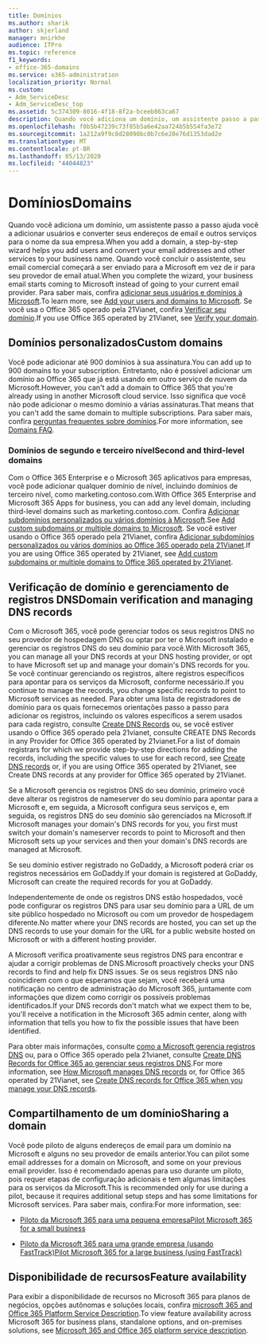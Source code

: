```yaml
---
title: Domínios
ms.author: sharik
author: skjerland
manager: mnirkhe
audience: ITPro
ms.topic: reference
f1_keywords:
- office-365-domains
ms.service: o365-administration
localization_priority: Normal
ms.custom:
- Adm_ServiceDesc
- Adm_ServiceDesc_top
ms.assetid: 5c374309-8016-4f18-8f2a-bceeb863ca67
description: Quando você adiciona um domínio, um assistente passo a passo ajuda você a adicionar usuários e converter seus endereços de email e outros serviços para o nome da sua empresa. Quando você concluir o assistente, seu email comercial começará a ser enviado para a Microsoft em vez de ir para seu provedor de email atual. Para saber mais, confira adicionar seus usuários e domínios à Microsoft. Se você usa o Office 365 operado pela 21Vianet, confira Verificar seu domínio.
ms.openlocfilehash: f0b5b47239c73f85b5a6e42aa724b5b554fa3e72
ms.sourcegitcommit: 1a212a9f9c8d28090bc0b7c6e20e76d1353dad2e
ms.translationtype: MT
ms.contentlocale: pt-BR
ms.lasthandoff: 05/13/2020
ms.locfileid: "44044823"
---
```

# <a name="domains"></a><span data-ttu-id="ab2be-106">Domínios</span><span class="sxs-lookup"><span data-stu-id="ab2be-106">Domains</span></span>

<span data-ttu-id="ab2be-107">Quando você adiciona um domínio, um assistente passo a passo ajuda você a adicionar usuários e converter seus endereços de email e outros serviços para o nome da sua empresa.</span><span class="sxs-lookup"><span data-stu-id="ab2be-107">When you add a domain, a step-by-step wizard helps you add users and convert your email addresses and other services to your business name.</span></span> <span data-ttu-id="ab2be-108">Quando você concluir o assistente, seu email comercial começará a ser enviado para a Microsoft em vez de ir para seu provedor de email atual.</span><span class="sxs-lookup"><span data-stu-id="ab2be-108">When you complete the wizard, your business email starts coming to Microsoft instead of going to your current email provider.</span></span> <span data-ttu-id="ab2be-109">Para saber mais, confira [adicionar seus usuários e domínios à Microsoft](https://support.office.com/article/6383f56d-3d09-4dcb-9b41-b5f5a5efd611).</span><span class="sxs-lookup"><span data-stu-id="ab2be-109">To learn more, see [Add your users and domains to Microsoft](https://support.office.com/article/6383f56d-3d09-4dcb-9b41-b5f5a5efd611).</span></span> <span data-ttu-id="ab2be-110">Se você usa o Office 365 operado pela 21Vianet, confira [Verificar seu domínio](https://docs.microsoft.com/office365/admin/setup/add-domain).</span><span class="sxs-lookup"><span data-stu-id="ab2be-110">If you use Office 365 operated by 21Vianet, see [Verify your domain](https://docs.microsoft.com/office365/admin/setup/add-domain).</span></span>
  
## <a name="custom-domains"></a><span data-ttu-id="ab2be-111">Domínios personalizados</span><span class="sxs-lookup"><span data-stu-id="ab2be-111">Custom domains</span></span>

<span data-ttu-id="ab2be-112">Você pode adicionar até 900 domínios à sua assinatura.</span><span class="sxs-lookup"><span data-stu-id="ab2be-112">You can add up to 900 domains to your subscription.</span></span> <span data-ttu-id="ab2be-113">Entretanto, não é possível adicionar um domínio ao Office 365 que já está usando em outro serviço de nuvem da Microsoft.</span><span class="sxs-lookup"><span data-stu-id="ab2be-113">However, you can't add a domain to Office 365 that you're already using in another Microsoft cloud service.</span></span> <span data-ttu-id="ab2be-114">Isso significa que você não pode adicionar o mesmo domínio a várias assinaturas.</span><span class="sxs-lookup"><span data-stu-id="ab2be-114">That means that you can't add the same domain to multiple subscriptions.</span></span> <span data-ttu-id="ab2be-115">Para saber mais, confira [perguntas frequentes sobre domínios](https://support.office.com/article/Domains-FAQ-1272bad0-4bd4-4796-8005-67d6fb3afc5a).</span><span class="sxs-lookup"><span data-stu-id="ab2be-115">For more information, see [Domains FAQ](https://support.office.com/article/Domains-FAQ-1272bad0-4bd4-4796-8005-67d6fb3afc5a).</span></span>
  
### <a name="second-and-third-level-domains"></a><span data-ttu-id="ab2be-116">Domínios de segundo e terceiro nível</span><span class="sxs-lookup"><span data-stu-id="ab2be-116">Second and third-level domains</span></span>

<span data-ttu-id="ab2be-117">Com o Office 365 Enterprise e o Microsoft 365 aplicativos para empresas, você pode adicionar qualquer domínio de nível, incluindo domínios de terceiro nível, como marketing.contoso.com.</span><span class="sxs-lookup"><span data-stu-id="ab2be-117">With Office 365 Enterprise and Microsoft 365 Apps for business, you can add any level domain, including third-level domains such as marketing.contoso.com.</span></span> <span data-ttu-id="ab2be-118">Confira [Adicionar subdomínios personalizados ou vários domínios à Microsoft](https://docs.microsoft.com/office365/admin/setup/domains-faq).</span><span class="sxs-lookup"><span data-stu-id="ab2be-118">See [Add custom subdomains or multiple domains to Microsoft](https://docs.microsoft.com/office365/admin/setup/domains-faq).</span></span> <span data-ttu-id="ab2be-119">Se você estiver usando o Office 365 operado pela 21Vianet, confira [Adicionar subdomínios personalizados ou vários domínios ao Office 365 operado pela 21Vianet](https://docs.microsoft.com/office365/admin/setup/domains-faq).</span><span class="sxs-lookup"><span data-stu-id="ab2be-119">If you are using Office 365 operated by 21Vianet, see [Add custom subdomains or multiple domains to Office 365 operated by 21Vianet](https://docs.microsoft.com/office365/admin/setup/domains-faq).</span></span>
  
## <a name="domain-verification-and-managing-dns-records"></a><span data-ttu-id="ab2be-120">Verificação de domínio e gerenciamento de registros DNS</span><span class="sxs-lookup"><span data-stu-id="ab2be-120">Domain verification and managing DNS records</span></span>

<span data-ttu-id="ab2be-121">Com o Microsoft 365, você pode gerenciar todos os seus registros DNS no seu provedor de hospedagem DNS ou optar por ter o Microsoft instalado e gerenciar os registros DNS do seu domínio para você.</span><span class="sxs-lookup"><span data-stu-id="ab2be-121">With Microsoft 365, you can manage all your DNS records at your DNS hosting provider, or opt to have Microsoft set up and manage your domain's DNS records for you.</span></span> <span data-ttu-id="ab2be-122">Se você continuar gerenciando os registros, altere registros específicos para apontar para os serviços da Microsoft, conforme necessário.</span><span class="sxs-lookup"><span data-stu-id="ab2be-122">If you continue to manage the records, you change specific records to point to Microsoft services as needed.</span></span> <span data-ttu-id="ab2be-123">Para obter uma lista de registradores de domínio para os quais fornecemos orientações passo a passo para adicionar os registros, incluindo os valores específicos a serem usados para cada registro, consulte [Create DNS Records](https://docs.microsoft.com/office365/admin/get-help-with-domains/create-dns-records-at-any-dns-hosting-provider) ou, se você estiver usando o Office 365 operado pela 21vianet, consulte CREATE DNS Records in any Provider for Office 365 operated by 21vianet.</span><span class="sxs-lookup"><span data-stu-id="ab2be-123">For a list of domain registrars for which we provide step-by-step directions for adding the records, including the specific values to use for each record, see [Create DNS records](https://docs.microsoft.com/office365/admin/get-help-with-domains/create-dns-records-at-any-dns-hosting-provider) or, if you are using Office 365 operated by 21Vianet, see Create DNS records at any provider for Office 365 operated by 21Vianet.</span></span> 
  
<span data-ttu-id="ab2be-124">Se a Microsoft gerencia os registros DNS do seu domínio, primeiro você deve alterar os registros de nameserver do seu domínio para apontar para a Microsoft e, em seguida, a Microsoft configura seus serviços e, em seguida, os registros DNS do seu domínio são gerenciados na Microsoft.</span><span class="sxs-lookup"><span data-stu-id="ab2be-124">If Microsoft manages your domain's DNS records for you, you first must switch your domain's nameserver records to point to Microsoft and then Microsoft sets up your services and then your domain's DNS records are managed at Microsoft.</span></span>
  
<span data-ttu-id="ab2be-125">Se seu domínio estiver registrado no GoDaddy, a Microsoft poderá criar os registros necessários em GoDaddy.</span><span class="sxs-lookup"><span data-stu-id="ab2be-125">If your domain is registered at GoDaddy, Microsoft can create the required records for you at GoDaddy.</span></span> 
  
<span data-ttu-id="ab2be-126">Independentemente de onde os registros DNS estão hospedados, você pode configurar os registros DNS para usar seu domínio para a URL de um site público hospedado no Microsoft ou com um provedor de hospedagem diferente.</span><span class="sxs-lookup"><span data-stu-id="ab2be-126">No matter where your DNS records are hosted, you can set up the DNS records to use your domain for the URL for a public website hosted on Microsoft or with a different hosting provider.</span></span> 
  
<span data-ttu-id="ab2be-127">A Microsoft verifica proativamente seus registros DNS para encontrar e ajudar a corrigir problemas de DNS.</span><span class="sxs-lookup"><span data-stu-id="ab2be-127">Microsoft proactively checks your DNS records to find and help fix DNS issues.</span></span> <span data-ttu-id="ab2be-128">Se os seus registros DNS não coincidirem com o que esperamos que sejam, você receberá uma notificação no centro de administração do Microsoft 365, juntamente com informações que dizem como corrigir os possíveis problemas identificados.</span><span class="sxs-lookup"><span data-stu-id="ab2be-128">If your DNS records don't match what we expect them to be, you'll receive a notification in the Microsoft 365 admin center, along with information that tells you how to fix the possible issues that have been identified.</span></span>
  
<span data-ttu-id="ab2be-129">Para obter mais informações, consulte [como a Microsoft gerencia registros DNS](https://docs.microsoft.com/office365/admin/setup/domains-faq) ou, para o Office 365 operado pela 21vianet, consulte [Create DNS Records for Office 365 ao gerenciar seus registros DNS](https://docs.microsoft.com/office365/admin/services-in-china/create-dns-records-when-you-manage-your-dns-records).</span><span class="sxs-lookup"><span data-stu-id="ab2be-129">For more information, see [How Microsoft manages DNS records](https://docs.microsoft.com/office365/admin/setup/domains-faq) or, for Office 365 operated by 21Vianet, see [Create DNS records for Office 365 when you manage your DNS records](https://docs.microsoft.com/office365/admin/services-in-china/create-dns-records-when-you-manage-your-dns-records).</span></span>
  
## <a name="sharing-a-domain"></a><span data-ttu-id="ab2be-130">Compartilhamento de um domínio</span><span class="sxs-lookup"><span data-stu-id="ab2be-130">Sharing a domain</span></span>

<span data-ttu-id="ab2be-131">Você pode piloto de alguns endereços de email para um domínio na Microsoft e alguns no seu provedor de emails anterior.</span><span class="sxs-lookup"><span data-stu-id="ab2be-131">You can pilot some email addresses for a domain on Microsoft, and some on your previous email provider.</span></span> <span data-ttu-id="ab2be-132">Isso é recomendado apenas para uso durante um piloto, pois requer etapas de configuração adicionais e tem algumas limitações para os serviços da Microsoft.</span><span class="sxs-lookup"><span data-stu-id="ab2be-132">This is recommended only for use during a pilot, because it requires additional setup steps and has some limitations for Microsoft services.</span></span> <span data-ttu-id="ab2be-133">Para saber mais, confira:</span><span class="sxs-lookup"><span data-stu-id="ab2be-133">For more information, see:</span></span>
  
- [<span data-ttu-id="ab2be-134">Piloto da Microsoft 365 para uma pequena empresa</span><span class="sxs-lookup"><span data-stu-id="ab2be-134">Pilot Microsoft 365 for a small business</span></span>](https://support.office.com/article/39cee536-6a03-40cf-b9c1-f301bb6001d7)
    
- [<span data-ttu-id="ab2be-135">Piloto da Microsoft 365 para uma grande empresa (usando FastTrack)</span><span class="sxs-lookup"><span data-stu-id="ab2be-135">Pilot Microsoft 365 for a large business (using FastTrack)</span></span>](https://fasttrack.office.com/onboard)
    
## <a name="feature-availability"></a><span data-ttu-id="ab2be-136">Disponibilidade de recursos</span><span class="sxs-lookup"><span data-stu-id="ab2be-136">Feature availability</span></span>

<span data-ttu-id="ab2be-137">Para exibir a disponibilidade de recursos no Microsoft 365 para planos de negócios, opções autônomas e soluções locais, confira [microsoft 365 and Office 365 Platform Service Description](office-365-platform-service-description.md).</span><span class="sxs-lookup"><span data-stu-id="ab2be-137">To view feature availability across Microsoft 365 for business plans, standalone options, and on-premises solutions, see [Microsoft 365 and Office 365 platform service description](office-365-platform-service-description.md).</span></span>
  

